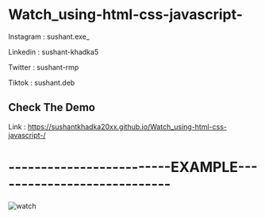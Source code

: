# Watch_using-html-css-javascript-

 Instagram : sushant.exe_
 
 Linkedin : sushant-khadka5
 
 Twitter : sushant-rmp
 
 Tiktok : sushant.deb
 
 ## Check The Demo
 Link : https://sushantkhadka20xx.github.io/Watch_using-html-css-javascript-/
 
 # -------------------------EXAMPLE----------------------------
 
 ![watch](https://user-images.githubusercontent.com/87481819/157756842-849ab0ce-dc95-4d1b-8cf5-89d0a47eda0e.jpg)
